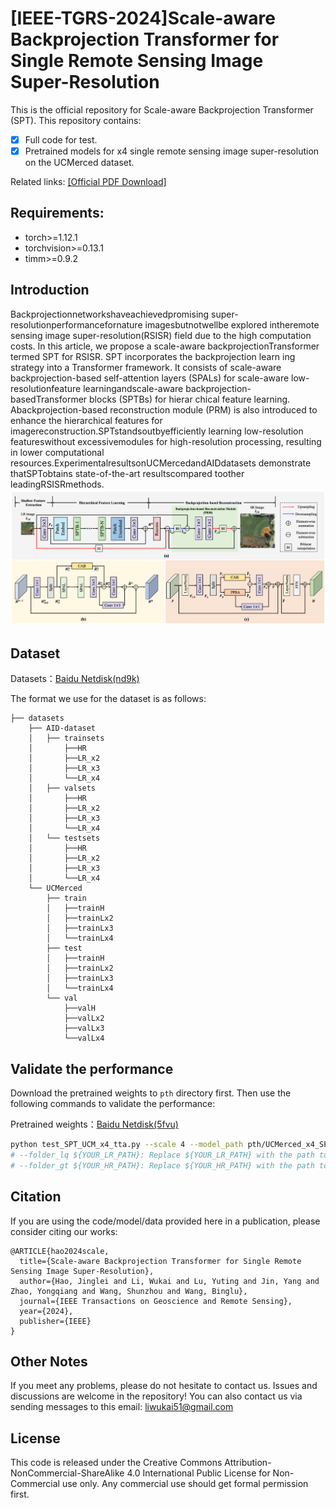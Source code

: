 # [IEEE-TGRS-2024]Scale-aware Backprojection Transformer for Single Remote Sensing Image Super-Resolution

This is the official repository for Scale-aware Backprojection Transformer (SPT). This repository contains:

* [x] Full code for test.
* [x] Pretrained models for x4 single remote sensing image super-resolution on the UCMerced dataset.

Related links:
[[Official PDF Download]](https://ieeexplore.ieee.org/abstract/document/10753509)

## Requirements:

* torch>=1.12.1
* torchvision>=0.13.1
* timm>=0.9.2

## Introduction
Backprojectionnetworkshaveachievedpromising super-resolutionperformancefornature imagesbutnotwellbe explored intheremote sensing image super-resolution(RSISR) field due to the high computation costs. In this article, we propose a scale-aware backprojectionTransformer termed SPT for RSISR. SPT incorporates the backprojection learn ing strategy into a Transformer framework. It consists of scale-aware backprojection-based self-attention layers (SPALs) for scale-aware low-resolutionfeature learningandscale-aware backprojection-basedTransformer blocks (SPTBs) for hierar chical feature learning. Abackprojection-based reconstruction module (PRM) is also introduced to enhance the hierarchical features for imagereconstruction.SPTstandsoutbyefficiently learning low-resolution featureswithout excessivemodules for high-resolution processing, resulting in lower computational resources.ExperimentalresultsonUCMercedandAIDdatasets demonstrate thatSPTobtains state-of-the-art resultscompared toother leadingRSISRmethods.
![SPT](SPT.png)

## Dataset
Datasets：[Baidu Netdisk(nd9k)](https://pan.baidu.com/s/1aGUMmwaASonSy9YPSsDZbg)

The format we use for the dataset is as follows:
```
├── datasets
    ├── AID-dataset
    │   ├── trainsets
    │       ├──HR
    │       ├──LR_x2
    │       ├──LR_x3
    │       └──LR_x4
    │   ├── valsets
    │       ├──HR
    │       ├──LR_x2
    │       ├──LR_x3
    │       └──LR_x4
    │   └── testsets
    │       ├──HR
    │       ├──LR_x2
    │       ├──LR_x3
    │       └──LR_x4
    └── UCMerced
        ├── train
        │   ├──trainH
        │   ├──trainLx2
        │   ├──trainLx3
        │   └──trainLx4
        ├── test
        │   ├──trainH
        │   ├──trainLx2
        │   ├──trainLx3
        │   └──trainLx4
        └── val
            ├──valH
            ├──valLx2
            ├──valLx3
            └──valLx4
```

## Validate the performance


Download the pretrained weights to `pth` directory first. Then use the following commands to validate the performance:

Pretrained weights：[Baidu Netdisk(5fvu)](https://pan.baidu.com/s/10YNf-sBm5fLol0dAOO3c4A)

````bash
python test_SPT_UCM_x4_tta.py --scale 4 --model_path pth/UCMerced_x4_SPT.pth --folder_lq ${YOUR_LR_PATH} --folder_gt ${YOUR_HR_PATH}
# --folder_lq ${YOUR_LR_PATH}: Replace ${YOUR_LR_PATH} with the path to your low-quality (LR) data directory.
# --folder_gt ${YOUR_HR_PATH}: Replace ${YOUR_HR_PATH} with the path to your high-resolution (HR) ground truth data directory.
````

## Citation

If you are using the code/model/data provided here in a publication, please consider citing our works:

````
@ARTICLE{hao2024scale,
  title={Scale-aware Backprojection Transformer for Single Remote Sensing Image Super-Resolution},
  author={Hao, Jinglei and Li, Wukai and Lu, Yuting and Jin, Yang and Zhao, Yongqiang and Wang, Shunzhou and Wang, Binglu},
  journal={IEEE Transactions on Geoscience and Remote Sensing},
  year={2024},
  publisher={IEEE}
}
````

## Other Notes

If you meet any problems, please do not hesitate to contact us.
Issues and discussions are welcome in the repository!
You can also contact us via sending messages to this email: liwukai51@gmail.com

## License
This code is released under the Creative Commons Attribution-NonCommercial-ShareAlike 4.0 International Public License for Non-Commercial use only. Any commercial use should get formal permission first.
